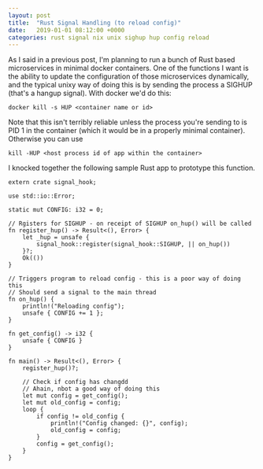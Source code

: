 ```yaml
---
layout: post
title:  "Rust Signal Handling (to reload config)"
date:   2019-01-01 08:12:00 +0000
categories: rust signal nix unix sighup hup config reload
---
```


As I said in a previous post, I'm planning to run a bunch of Rust based microservices in minimal docker containers.  One of the functions I want is the ability to update the configuration of those microservices dynamically, and the typical unixy way of doing this is by sending the process a SIGHUP (that's a hangup signal).  With docker we'd do this:

```
docker kill -s HUP <container name or id>
```

Note that this isn't terribly reliable unless the process you're sending to is PID 1 in the container (which it would be in a properly minimal container).  Otherwise you can use

```
kill -HUP <host process id of app within the container>
```

I knocked together the following sample Rust app to prototype this function.

```
extern crate signal_hook;

use std::io::Error;

static mut CONFIG: i32 = 0;

// Rgisters for SIGHUP - on receipt of SIGHUP on_hup() will be called
fn register_hup() -> Result<(), Error> {
    let _hup = unsafe {
        signal_hook::register(signal_hook::SIGHUP, || on_hup())
    }?;
    Ok(())
}

// Triggers program to reload config - this is a poor way of doing this
// Should send a signal to the main thread
fn on_hup() {
    println!("Reloading config");
    unsafe { CONFIG += 1 };
}

fn get_config() -> i32 {
    unsafe { CONFIG }
}

fn main() -> Result<(), Error> {
    register_hup()?;

    // Check if config has changdd
    // Ahain, nbot a good way of doing this
    let mut config = get_config();
    let mut old_config = config;
    loop {
        if config != old_config {
            println!("Config changed: {}", config);
            old_config = config;
        }
        config = get_config();
    }
}
```